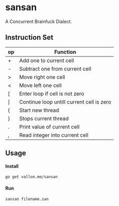 # sansan
A Concurrent Brainfuck Dialect.


## Instruction Set

| op |                 Function                  |
|----|-------------------------------------------|
| +  | Add one to current cell                   |
| -  | Subtract one from current cell            |
| >  | Move right one cell                       |
| <  | Move left one cell                        |
| [  | Enter loop if cell is not zero            |
| ]  | Continue loop untill current cell is zero |
| {  | Start new thread                          |
| }  | Stops current thread                      |
| .  | Print value of current cell               |
| ,  | Read integer into current cell            |

## Usage

#### Install
	go get vallon.me/sansan

#### Run
	sansan filename.san

